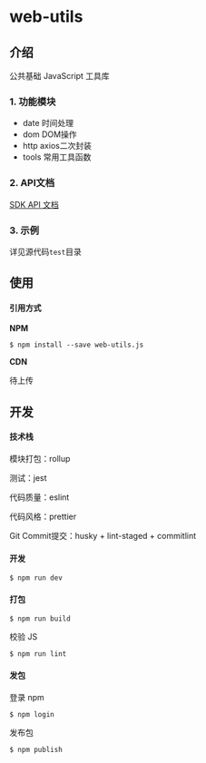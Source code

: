 # web-utils

## 介绍

公共基础 JavaScript 工具库

### 1. 功能模块

* date 时间处理
* dom DOM操作
* http axios二次封装
* tools 常用工具函数

### 2. API文档

[SDK API 文档](https://cengbin.github.io/web-utils)

### 3. 示例

详见源代码`test`目录

## 使用

#### 引用方式

**NPM**

`$ npm install --save web-utils.js`

**CDN**

待上传

## 开发

#### 技术栈

模块打包：rollup

测试：jest

代码质量：eslint

代码风格：prettier

Git Commit提交：husky + lint-staged + commitlint

#### 开发

`$ npm run dev`

#### 打包

`$ npm run build`

校验 JS

`$ npm run lint`

#### 发包

登录 npm

`$ npm login`

发布包

`$ npm publish`